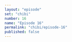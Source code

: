 ```yaml
---
layout: "episode"
set: "chibi"
number: 16
name: "Episode 16"
permalink: "chibi/episode-16"
published: false
---
```

